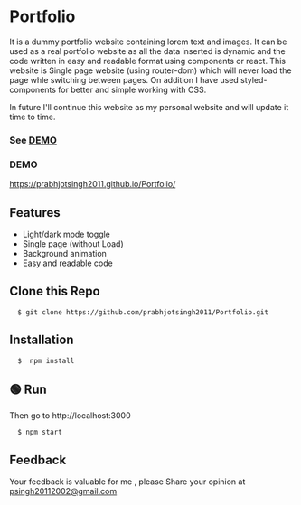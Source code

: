 
# Portfolio

It is a dummy portfolio website containing 
lorem text and images. It can be used as a real 
portfolio website as all the data inserted is dynamic 
and the code written in easy and readable format using components 
or react. This website is Single page website (using router-dom) which will 
never load the page whle switching between pages.
On addition I have used styled-components 
for better and simple working with CSS.

In future I'll continue this website as my personal website and will update it time 
to time.

### See [DEMO](https://prabhjotsingh2011.github.io/Portfolio/)

### DEMO

 

https://prabhjotsingh2011.github.io/Portfolio/




## Features

- Light/dark mode toggle
- Single page (without Load)
- Background animation
- Easy and readable code

  
## Clone this Repo


```
  $ git clone https://github.com/prabhjotsingh2011/Portfolio.git
```

## Installation


```
  $  npm install
```

##    🟢 Run

Then go to http://localhost:3000

```
  $ npm start
```
## Feedback

Your feedback is valuable for me , please Share your opinion at psingh20112002@gmail.com

  
